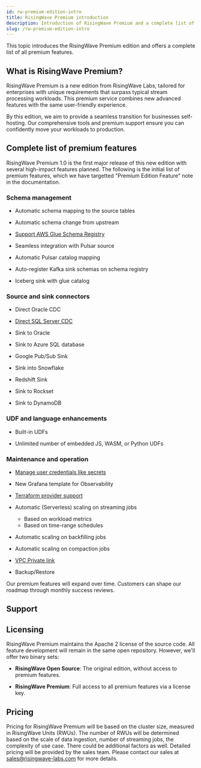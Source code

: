 ```yaml
---
id: rw-premium-edition-intro
title: RisingWave Premium introduction
description: Introduction of RisingWave Premium and a complete list of premium features.
slug: /rw-premium-edition-intro
---
```

<head>
  <link rel="canonical" href="https://docs.risingwave.com/docs/current/rw-premium-edition-intro/" />
</head>

This topic introduces the RisingWave Premium edition and offers a complete list of all premium features.

## What is RisingWave Premium?

RisingWave Premium is a new edition from RisingWave Labs, tailored for enterprises with unique requirements that surpass typical stream processing workloads. This premium service combines new advanced features with the same user-friendly experience.

By this edition, we aim to provide a seamless transition for businesses self-hosting. Our comprehensive tools and premium support ensure you can confidently move your workloads to production.

## Complete list of premium features

RisingWave Premium 1.0 is the first major release of this new edition with several high-impact features planned. The following is the initial list of premium features, which we have targetted "Premium Edition Feature" note in the documentation.

### Schema management

- Automatic schema mapping to the source tables

- Automatic schema change from upstream

- [Support AWS Glue Schema Registry](/ingest/ingest-from-kafka.md#read-schemas-from-aws-glue-schema-registry)

- Seamless integration with Pulsar source

- Automatic Pulsar catalog mapping

- Auto-register Kafka sink schemas on schema registry

- Iceberg sink with glue catalog

### Source and sink connectors

- Direct Oracle CDC

- [Direct SQL Server CDC](/guides/ingest-from-sqlserver-cdc.md)

- Sink to Oracle

- Sink to Azure SQL database

- Google Pub/Sub Sink

- Sink into Snowflake

- Redshift Sink

- Sink to Rockset

- Sink to DynamoDB

### UDF and language enhancements

- Built-in UDFs

- Unlimited number of embedded JS, WASM, or Python UDFs

### Maintenance and operation

- [Manage user credentials like secrets](/deploy/manage-secrets.md)

- New Grafana template for Observability

- [Terraform provider support](https://github.com/risingwavelabs/terraform-provider-risingwavecloud)

- Automatic (Serverless) scaling on streaming jobs
  - Based on workload metrics
  - Based on time-range schedules

- Automatic scaling on backfilling jobs

- Automatic scaling on compaction jobs

- [VPC Private link](/cloud/create-a-connection/)

- Backup/Restore

Our premium features will expand over time. Customers can shape our roadmap through monthly success reviews.

## Support

## Licensing

RisingWave Premium maintains the Apache 2 license of the source code. All feature development will remain in the same open repository. However, we'll offer two binary sets:

- **RisingWave Open Source**: The original edition, without access to premium features.

- **RisingWave Premium**: Full access to all premium features via a license key.

## Pricing

Pricing for RisingWave Premium will be based on the cluster size, measured in RisingWave Units (RWUs). The number of RWUs will be determined based on the scale of data ingestion, number of streaming jobs, the complexity of use case. There could be additional factors as well. Detailed pricing will be provided by the sales team. Please contact our sales at [sales@risingwave-labs.com](mailto:sales@risingwave-labs.com) for more details.